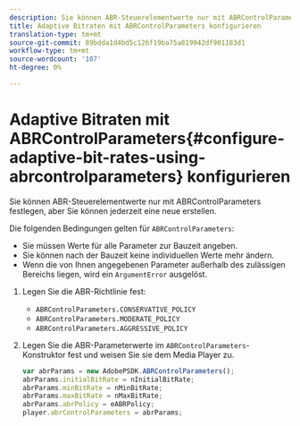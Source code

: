 ```yaml
---
description: Sie können ABR-Steuerelementwerte nur mit ABRControlParameters festlegen, aber Sie können jederzeit eine neue erstellen.
title: Adaptive Bitraten mit ABRControlParameters konfigurieren
translation-type: tm+mt
source-git-commit: 89bdda1d4bd5c126f19ba75a819942df901183d1
workflow-type: tm+mt
source-wordcount: '107'
ht-degree: 0%

---
```



# Adaptive Bitraten mit ABRControlParameters{#configure-adaptive-bit-rates-using-abrcontrolparameters} konfigurieren

Sie können ABR-Steuerelementwerte nur mit ABRControlParameters festlegen, aber Sie können jederzeit eine neue erstellen.

Die folgenden Bedingungen gelten für `ABRControlParameters`:

* Sie müssen Werte für alle Parameter zur Bauzeit angeben.
* Sie können nach der Bauzeit keine individuellen Werte mehr ändern.
* Wenn die von Ihnen angegebenen Parameter außerhalb des zulässigen Bereichs liegen, wird ein `ArgumentError` ausgelöst.

1. Legen Sie die ABR-Richtlinie fest:

   * `ABRControlParameters.CONSERVATIVE_POLICY`
   * `ABRControlParameters.MODERATE_POLICY`
   * `ABRControlParameters.AGGRESSIVE_POLICY`

1. Legen Sie die ABR-Parameterwerte im `ABRControlParameters`-Konstruktor fest und weisen Sie sie dem Media Player zu.

   ```js
   var abrParams = new AdobePSDK.ABRControlParameters(); 
   abrParams.initialBitRate = nInitialBitRate; 
   abrParams.minBitRate = nMinBitRate; 
   abrParams.maxBitRate = nMaxBitRate; 
   abrParams.abrPolicy = eABRPolicy; 
   player.abrControlParameters = abrParams;
   ```

